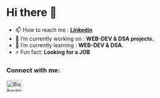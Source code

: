 # Hi there 👋
- 📫 How to reach me : **[Linkedin](https://www.linkedin.com/in/bishwanathpaul/)**
- 🔭 I’m currently working on : **WEB-DEV & DSA projects.**
- 🌱 I’m currently learning : **WEB-DEV & DSA.**
- ⚡ Fun fact: **Looking for a JOB**

<h3 align="left">Connect with me:</h3>
<p align="left">
<a href="https://www.linkedin.com/in/bishwanathpaul/" target="_blank"><img align="center" src="https://raw.githubusercontent.com/rahuldkjain/github-profile-readme-generator/master/src/images/icons/Social/linked-in-alt.svg" alt="Bishwanath Paul" height="30" width="40" /></a>
</p>


<!--
**Bishwa7/Bishwa7** is a ✨ _special_ ✨ repository because its `README.md` (this file) appears on your GitHub profile.

Here are some ideas to get you started:

- 🔭 I’m currently working on ...
- 🌱 I’m currently learning ...
- 👯 I’m looking to collaborate on ...
- 🤔 I’m looking for help with ...
- 💬 Ask me about ...
- 📫 How to reach me: ...
- 😄 Pronouns: ...
- ⚡ Fun fact: ...
-->
